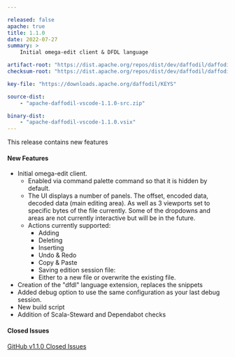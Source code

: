 ```yaml
---

released: false
apache: true
title: 1.1.0
date: 2022-07-27
summary: >
    Initial omega-edit client & DFDL language

artifact-root: "https://dist.apache.org/repos/dist/dev/daffodil/daffodil-vscode/1.1.0-rc1/"
checksum-root: "https://dist.apache.org/repos/dist/dev/daffodil/daffodil-vscode/1.1.0-rc1/"

key-file: "https://downloads.apache.org/daffodil/KEYS"

source-dist:
    - "apache-daffodil-vscode-1.1.0-src.zip"

binary-dist:
    - "apache-daffodil-vscode-1.1.0.vsix"
---
```


This release contains new features

#### New Features

* Initial omega-edit client.
    * Enabled via command palette command so that it is hidden by default.
    * The UI displays a number of panels. The offset, encoded data, decoded data (main editing area). As well as 3 viewports set to specific bytes of the file currently. Some of the dropdowns and areas are not currently interactive but will be in the future.
    * Actions currently supported:
        * Adding
        * Deleting
        * Inserting
        * Undo & Redo
        * Copy & Paste
        * Saving edition session file:
        * Either to a new file or overwrite the existing file.
* Creation of the "dfdl" language extension, replaces the snippets
* Added debug option to use the same configuration as your last debug
session.
* New build script
* Addition of Scala-Steward and Dependabot checks


#### Closed Issues

[GitHub v1.1.0 Closed Issues](https://github.com/apache/daffodil-vscode/milestone/2?closed=1)
